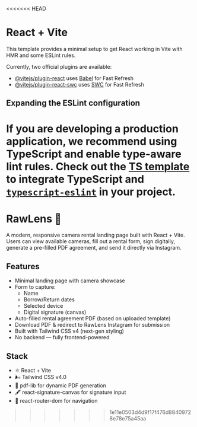 <<<<<<< HEAD
# React + Vite

This template provides a minimal setup to get React working in Vite with HMR and some ESLint rules.

Currently, two official plugins are available:

- [@vitejs/plugin-react](https://github.com/vitejs/vite-plugin-react/blob/main/packages/plugin-react/README.md) uses [Babel](https://babeljs.io/) for Fast Refresh
- [@vitejs/plugin-react-swc](https://github.com/vitejs/vite-plugin-react-swc) uses [SWC](https://swc.rs/) for Fast Refresh

## Expanding the ESLint configuration

If you are developing a production application, we recommend using TypeScript and enable type-aware lint rules. Check out the [TS template](https://github.com/vitejs/vite/tree/main/packages/create-vite/template-react-ts) to integrate TypeScript and [`typescript-eslint`](https://typescript-eslint.io) in your project.
=======
# RawLens 📸

A modern, responsive camera rental landing page built with React + Vite.  
Users can view available cameras, fill out a rental form, sign digitally, generate a pre-filled PDF agreement, and send it directly via Instagram.

## Features

- Minimal landing page with camera showcase
- Form to capture:
  - Name
  - Borrow/Return dates
  - Selected device
  - Digital signature (canvas)
- Auto-filled rental agreement PDF (based on uploaded template)
- Download PDF & redirect to RawLens Instagram for submission
- Built with Tailwind CSS v4 (next-gen styling)
- No backend — fully frontend-powered

## Stack

- ⚛️ React + Vite
- 🌬 Tailwind CSS v4.0
- 📝 pdf-lib for dynamic PDF generation
- 🖋 react-signature-canvas for signature input
- 🧭 react-router-dom for navigation
>>>>>>> 1e11e0503d4d9f17f476d88409728e78e75a45aa
